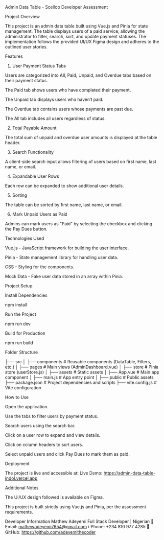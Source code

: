 Admin Data Table - Scelloo Developer Assessment

Project Overview

This project is an admin data table built using Vue.js and Pinia for state management.
The table displays users of a paid service, allowing the administrator to filter, search, sort,
and update payment statuses.
The implementation follows the provided UI/UX Figma design and adheres to the outlined user stories.

Features

1. User Payment Status Tabs

Users are categorized into All, Paid, Unpaid, and Overdue tabs based on their payment status.

The Paid tab shows users who have completed their payment.

The Unpaid tab displays users who haven’t paid.

The Overdue tab contains users whose payments are past due.

The All tab includes all users regardless of status.

2. Total Payable Amount

The total sum of unpaid and overdue user amounts is displayed at the table header.

3. Search Functionality

A client-side search input allows filtering of users based on first name, last name, or email.

4. Expandable User Rows

Each row can be expanded to show additional user details.

5. Sorting

The table can be sorted by first name, last name, or email.

6. Mark Unpaid Users as Paid

Admins can mark users as "Paid" by selecting the checkbox and clicking the Pay Dues button.

Technologies Used

Vue.js - JavaScript framework for building the user interface.

Pinia - State management library for handling user data.

CSS - Styling for the components.

Mock Data - Fake user data stored in an array within Pinia.

Project Setup

Install Dependencies

npm install

Run the Project

npm run dev

Build for Production

npm run build

Folder Structure

├── src
│ ├── components # Reusable components (DataTable, Filters, etc.)
│ ├── pages # Main views (AdminDashboard.vue)
│ ├── store # Pinia store (userStore.js)
│ ├── assets # Static assets
│ ├── App.vue # Main app component
│ ├── main.js # App entry point
│
├── public # Public assets
├── package.json # Project dependencies and scripts
├── vite.config.js # Vite configuration

How to Use

Open the application.

Use the tabs to filter users by payment status.

Search users using the search bar.

Click on a user row to expand and view details.

Click on column headers to sort users.

Select unpaid users and click Pay Dues to mark them as paid.

Deployment

The project is live and accessible at:
Live Demo: https://admin-data-table-indol.vercel.app

Additional Notes

The UI/UX design followed is available on Figma.

This project is built strictly using Vue.js and Pinia, per the assessment requirements.

Developer Information
Mathew Adeyemi
Full Stack Developer | Nigerian
📧 Email: mathewadeyemi7654@gmail.com
📞 Phone: +234 810 977 4285
🔗 GitHub: https://github.com/adeyemithecoder
